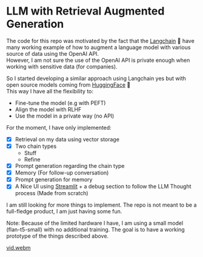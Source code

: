# LLM with Retrieval Augmented Generation

The code for this repo was motivated by the fact that the [Langchain](https://python.langchain.com/docs/get_started/introduction.html) 🦜️ have many working example
of how to augment a language model with various source of data using the OpenAI API.  
However, I am not sure the use of the OpenAI API is private enough when working with sensitive data (for companies).  

So I started developing a similar approach using Langchain yes but with open source models coming from [HuggingFace](https://huggingface.co/) 🤗  
This way I have all the flexibility to:
- Fine-tune the model (e.g with PEFT)
- Align the model with RLHF
- Use the model in a private way (no API)

For the moment, I have only implemented:  
- [x] Retrieval on my data using vector storage
- [x] Two chain types
  - Stuff
  - Refine
- [x] Prompt generation regarding the chain type
- [x] Memory (For follow-up conversation)
- [x] Prompt generation for memory
- [x] A Nice UI using [Streamlit](https://streamlit.io/) + a debug section to follow the LLM Thought process (Made from scratch)

I am still looking for more things to implement. The repo is not meant to be a full-fledge product, I am just having some fun.  

Note: Because of the limited hardware I have, I am using a small model (flan-t5-small) with no additional training. The goal is to have a working prototype of 
the things described above.

[vid.webm](https://github.com/Mdhvince/RAG_LLM/assets/17160701/23dea16e-e274-4a0d-90ba-f55288b13b08)
